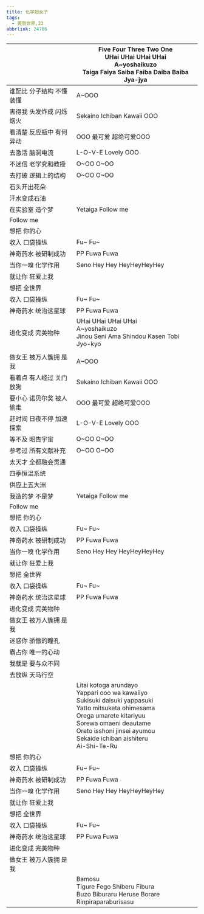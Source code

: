 ```yaml
---
title: 化学超女子
tags:
  - 美丽世界,23
abbrlink: 24786
---
```

|      |Five Four Three Two One<br>UHai UHai UHai UHai<br>A~yoshaikuzo<br>Taiga Faiya Saiba Faiba Daiba Baiba Jya-jya|
|--|--|
|谁配比 分子结构 不懂装懂|A~OOO|
|害得我 头发炸成 闪烁烟火|Sekaino Ichiban Kawaii OOO|
|看清楚 反应瓶中 有何异动|OOO 最可爱 超绝可爱OOO|
|去激活 脑洞电流|L-O-V-E Lovely OOO|
|不迷信 老学究和教授|O~OO O~OO|
|去打破 逻辑上的结构|O~OO O~OO|
|石头开出花朵|      |
|汗水变成石油|      |
|在实验室 造个梦|Yetaiga Follow me|
|Follow me|      |
|想把 你的心|      |
|收入 口袋操纵|Fu~ Fu~|
|神奇药水 被研制成功|PP Fuwa Fuwa|
|当你一嗅 化学作用|Seno Hey Hey HeyHeyHeyHey|
|就让你 狂爱上我|      |
|想把 全世界|      |
|收入 口袋操纵|Fu~ Fu~|
|神奇药水 统治这星球|PP Fuwa Fuwa|
|进化变成 完美物种|UHai UHai UHai UHai<br>A~yoshaikuzo<br>Jinou Seni Ama Shindou Kasen Tobi Jyo-kyo|
|      |      |
|做女王 被万人簇拥 是我|A~OOO|
|看着点 有人经过 关门放狗|Sekaino Ichiban Kawaii OOO|
|要小心 诺贝尔奖 被人偷走|OOO 最可爱 超绝可爱OOO|
|赶时间 日夜不停 加速探索|L-O-V-E Lovely OOO|
|等不及 昭告宇宙|O~OO O~OO|
|参考过 所有文献补充|O~OO O~OO|
|太天才 全都融会贯通|      |
|四季恒温系统|      |
|供应上五大洲|      |
|我造的梦 不是梦|Yetaiga Follow me|
|Follow me|      |
|想把 你的心|      |
|收入 口袋操纵|Fu~ Fu~|
|神奇药水 被研制成功|PP Fuwa Fuwa|
|当你一嗅 化学作用|Seno Hey Hey HeyHeyHeyHey|
|就让你 狂爱上我|      |
|想把 全世界|      |
|收入 口袋操纵|Fu~ Fu~|
|神奇药水 统治这星球|PP Fuwa Fuwa|
|进化变成 完美物种|      |
|做女王 被万人簇拥 是我|      |
|迷惑你 骄傲的瞳孔|      |
|霸占你 唯一的心动|      |
|我就是 要与众不同|      |
|去放纵 天马行空|      |
|      |Litai kotoga arundayo<br>Yappari ooo wa kawaiiyo<br>Sukisuki daisuki yappasuki<br>Yatto mitsuketa ohimesama<br>Orega umarete kitariyuu<br>Sorewa omaeni deautame<br>Oreto isshoni jinsei ayumou<br>Sekaide ichiban aishiteru<br>Ai-Shi-Te-Ru|
|想把 你的心|      |
|收入 口袋操纵|Fu~ Fu~|
|神奇药水 被研制成功|PP Fuwa Fuwa|
|当你一嗅 化学作用|Seno Hey Hey HeyHeyHeyHey|
|就让你 狂爱上我|      |
|想把 全世界|      |
|收入 口袋操纵|Fu~ Fu~|
|神奇药水 统治这星球|PP Fuwa Fuwa|
|进化变成 完美物种|      |
|做女王 被万人簇拥 是我|      |
|      |Bamosu<br>Tigure Fego Shiberu Fibura<br>Buzo Biburaru Heruse Borare<br>Rinpiraparaburisasu|